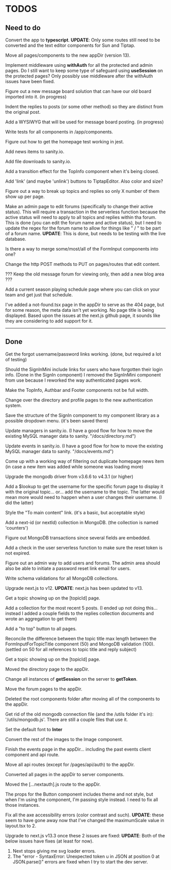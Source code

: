 # TODOS

## Need to do

Convert the app to **typescript**. **UPDATE**: Only some routes still need to be converted and the text editor components for Sun and Tiptap.

Move all pages/components to the new appDir (version 13).

Implement middleware using **withAuth** for all the protected and admin pages. Do I still want to keep some type of safeguard using **useSession** on the protected pages? Only possibly use middleware after the withAuth issues have been fixed.

Figure out a new message board solution that can have our old board imported into it. (in progress)

Indent the replies to posts (or some other method) so they are distinct from the original post.

Add a WYSIWYG that will be used for message board posting. (in progress)

Write tests for all components in /app/components.

Figure out how to get the homepage test working in jest.

Add news items to sanity.io.

Add file downloads to sanity.io.

Add a transition effect for the TopInfo component when it's being closed.

Add 'link' (and maybe 'unlink') buttons to TiptapEditor. Also color and size?

Figure out a way to break up topics and replies so only X number of them show up per page.

Make an admin page to edit forums (specifically to change their active status). This will require a transaction in the serverless function because the active status will need to apply to all topics and replies within tha forum. This is done (you can edit the forum name and active status), but I need to update the regex for the forum name to allow for things like " / " to be part of a forum name. **UPDATE**: This is done, but needs to be testing with the live database.

Is there a way to merge some/most/all of the FormInput components into one?

Change the http POST methods to PUT on pages/routes that edit content.

??? Keep the old message forum for viewing only, then add a new blog area ???

Add a current season playing schedule page where you can click on your team and get just that schedule.

I've added a not-found.tsx page in the appDir to serve as the 404 page, but for some reason, the meta data isn't yet working. No page title is being displayed. Based upon the issues at the next.js github page, it sounds like they are considering to add support for it.

---

## Done

Get the forgot username/password links working. (done, but required a lot of testing)

Should the SignInMini include links for users who have forgotten their login info. (Done in the SignIn component) I removed the SignInMini component from use because I reworked the way authenticated pages work.

Make the TopInfo, Authbar and Footer components not be full width.

Change over the directory and profile pages to the new authentication system.

Save the structure of the SignIn component to my component library as a possible dropdown menu. (it's been saved there)

Update managers in sanity.io. (I have a good flow for how to move the existing MySQL manager data to sanity. "/docs/directory.md")

Update events in sanity.io. (I have a good flow for how to move the existing MySQL manager data to sanity. "/docs/events.md")

Come up with a working way of filtering out duplicate homepage news item (in case a new item was added while someone was loading more)

Upgrade the mongodb driver from v3.6.6 to v4.3.1 (or higher)

Add a $lookup to get the username for the specific forum page to display it with the original topic... or... add the username to the topic. The latter would mean more would need to happen when a user changes their username. (I did the latter)

Style the "To main content" link. (it's a basic, but acceptable style)

Add a next-id (or nextId) collection in MongoDB. (the collection is named 'counters')

Figure out MongoDB transactions since several fields are embedded.

Add a check in the user serverless function to make sure the reset token is not expired.

Figure out an admin way to add users and forums. The admin area should also be able to initiate a password reset link email for users.

Write schema validations for all MongoDB collections.

Upgrade next.js to v12. **UPDATE**: next.js has been updated to v13.

Get a topic showing up on the [topicId] page.

Add a collection for the most recent 5 posts. (I ended up not doing this... instead I added a couple fields to the replies collection documents and wrote an aggregation to get them)

Add a "to top" button to all pages.

Reconcile the difference between the topic title max length between the FormInputForTopicTitle component (50) and MongoDB validation (100). (settled on 50 for all references to topic title and reply subject)

Get a topic showing up on the [topicId] page.

Moved the directory page to the appDir.

Change all instances of **getSession** on the server to **getToken**.

Move the forum pages to the appDir.

Deleted the root components folder after moving all of the components to the appDir.

Get rid of the old mongodb connection file (and the /utils folder it's in): '/utils/mongodb.js'. There are still a couple files that use it.

Set the default font to **Inter**

Convert the rest of the images to the Image component.

Finish the events page in the appDir... including the past events client component and api route.

Move all api routes (except for /pages/api/auth) to the appDir.

Converted all pages in the appDir to server components.

Moved the [...nextauth].js route to the appDir.

The props for the Button component includes theme and not style, but when I'm using the component, I'm passing style instead. I need to fix all those instances.

Fix all the axe accessibility errors (color contrast and such). **UPDATE**: these seem to have gone away now that I've changed the maximumScale value in layout.tsx to 2.

Upgrade to next.js v13.3 once these 2 issues are fixed: **UPDATE**: Both of the below issues have fixes (at least for now).

1.  Next stops giving me svg loader errors.
2.  The "error - SyntaxError: Unexpected token u in JSON at position 0 at JSON.parse()" errors are fixed when I try to start the dev server.
